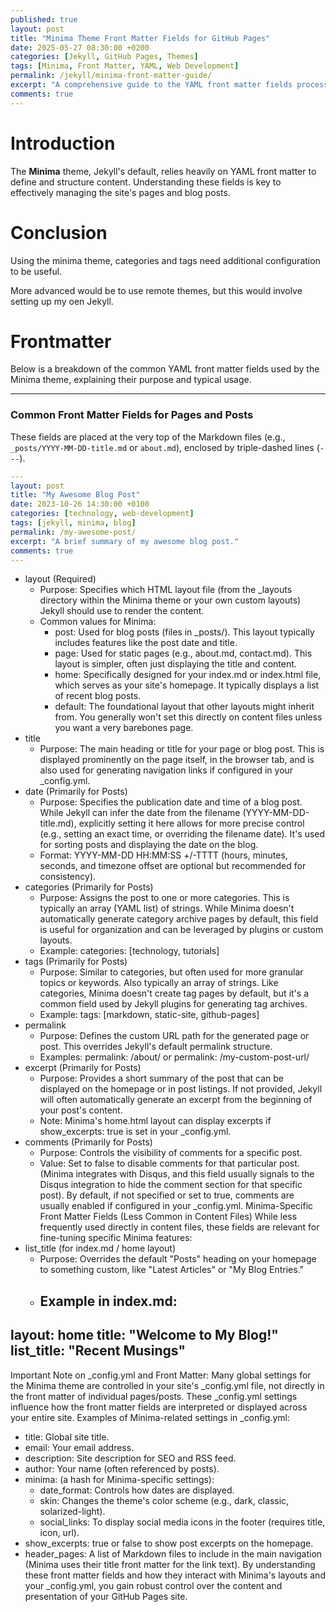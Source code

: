 ```yaml
---
published: true
layout: post
title: "Minima Theme Front Matter Fields for GitHub Pages"
date: 2025-05-27 08:30:00 +0200
categories: [Jekyll, GitHub Pages, Themes]
tags: [Minima, Front Matter, YAML, Web Development]
permalink: /jekyll/minima-front-matter-guide/
excerpt: "A comprehensive guide to the YAML front matter fields processed by the Minima theme for Jekyll and GitHub Pages, detailing their purpose and usage."
comments: true
---
```


# Introduction

The **Minima** theme, Jekyll's default, relies heavily on YAML front matter to define and structure content. Understanding these fields is key to effectively managing the site's pages and blog posts.

# Conclusion

Using the minima theme, categories and tags need additional configuration to be useful.

More advanced would be to use remote themes, but this would involve setting up my oen Jekyll.

# Frontmatter

Below is a breakdown of the common YAML front matter fields used by the Minima theme, explaining their purpose and typical usage.

---

### Common Front Matter Fields for Pages and Posts

These fields are placed at the very top of the Markdown files (e.g., `_posts/YYYY-MM-DD-title.md` or `about.md`), enclosed by triple-dashed lines (`---`).

```yaml
---
layout: post
title: "My Awesome Blog Post"
date: 2023-10-26 14:30:00 +0100
categories: [technology, web-development]
tags: [jekyll, minima, blog]
permalink: /my-awesome-post/
excerpt: "A brief summary of my awesome blog post."
comments: true
---
```
 * layout (Required)
   * Purpose: Specifies which HTML layout file (from the _layouts directory within the Minima theme or your own custom layouts) Jekyll should use to render the content.
   * Common values for Minima:
     * post: Used for blog posts (files in _posts/). This layout typically includes features like the post date and title.
     * page: Used for static pages (e.g., about.md, contact.md). This layout is simpler, often just displaying the title and content.
     * home: Specifically designed for your index.md or index.html file, which serves as your site's homepage. It typically displays a list of recent blog posts.
     * default: The foundational layout that other layouts might inherit from. You generally won't set this directly on content files unless you want a very barebones page.
 * title
   * Purpose: The main heading or title for your page or blog post. This is displayed prominently on the page itself, in the browser tab, and is also used for generating navigation links if configured in your _config.yml.
 * date (Primarily for Posts)
   * Purpose: Specifies the publication date and time of a blog post. While Jekyll can infer the date from the filename (YYYY-MM-DD-title.md), explicitly setting it here allows for more precise control (e.g., setting an exact time, or overriding the filename date). It's used for sorting posts and displaying the date on the blog.
   * Format: YYYY-MM-DD HH:MM:SS +/-TTTT (hours, minutes, seconds, and timezone offset are optional but recommended for consistency).
 * categories (Primarily for Posts)
   * Purpose: Assigns the post to one or more categories. This is typically an array (YAML list) of strings. While Minima doesn't automatically generate category archive pages by default, this field is useful for organization and can be leveraged by plugins or custom layouts.
   * Example: categories: [technology, tutorials]
 * tags (Primarily for Posts)
   * Purpose: Similar to categories, but often used for more granular topics or keywords. Also typically an array of strings. Like categories, Minima doesn't create tag pages by default, but it's a common field used by Jekyll plugins for generating tag archives.
   * Example: tags: [markdown, static-site, github-pages]
 * permalink
   * Purpose: Defines the custom URL path for the generated page or post. This overrides Jekyll's default permalink structure.
   * Examples: permalink: /about/ or permalink: /my-custom-post-url/
 * excerpt (Primarily for Posts)
   * Purpose: Provides a short summary of the post that can be displayed on the homepage or in post listings. If not provided, Jekyll will often automatically generate an excerpt from the beginning of your post's content.
   * Note: Minima's home.html layout can display excerpts if show_excerpts: true is set in your _config.yml.
 * comments (Primarily for Posts)
   * Purpose: Controls the visibility of comments for a specific post.
   * Value: Set to false to disable comments for that particular post. (Minima integrates with Disqus, and this field usually signals to the Disqus integration to hide the comment section for that specific post). By default, if not specified or set to true, comments are usually enabled if configured in your _config.yml.
Minima-Specific Front Matter Fields (Less Common in Content Files)
While less frequently used directly in content files, these fields are relevant for fine-tuning specific Minima features:
 * list_title (for index.md / home layout)
   * Purpose: Overrides the default "Posts" heading on your homepage to something custom, like "Latest Articles" or "My Blog Entries."
   * Example in index.md:
     ---
layout: home
title: "Welcome to My Blog!"
list_title: "Recent Musings"
---

Important Note on _config.yml and Front Matter:
Many global settings for the Minima theme are controlled in your site's _config.yml file, not directly in the front matter of individual pages/posts. These _config.yml settings influence how the front matter fields are interpreted or displayed across your entire site.
Examples of Minima-related settings in _config.yml:
 * title: Global site title.
 * email: Your email address.
 * description: Site description for SEO and RSS feed.
 * author: Your name (often referenced by posts).
 * minima: (a hash for Minima-specific settings):
   * date_format: Controls how dates are displayed.
   * skin: Changes the theme's color scheme (e.g., dark, classic, solarized-light).
   * social_links: To display social media icons in the footer (requires title, icon, url).
 * show_excerpts: true or false to show post excerpts on the homepage.
 * header_pages: A list of Markdown files to include in the main navigation (Minima uses their title front matter for the link text).
By understanding these front matter fields and how they interact with Minima's layouts and your _config.yml, you gain robust control over the content and presentation of your GitHub Pages site.